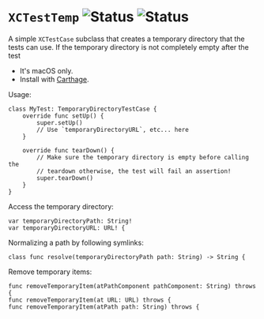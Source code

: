 # `XCTestTemp` ![Status](https://github.com/robenkleene/xctesttemp/actions/workflows/ci.yml/badge.svg) ![Status](https://github.com/robenkleene/xctesttemp/actions/workflows/release.yml/badge.svg)

A simple `XCTestCase` subclass that creates a temporary directory that the tests can use. If the temporary directory is not completely empty after the test 

* It's macOS only.
* Install with [Carthage](https://github.com/Carthage/Carthage).

Usage:

	class MyTest: TemporaryDirectoryTestCase {
		override func setUp() {
			super.setUp()
			// Use `temporaryDirectoryURL`, etc... here
		}

		override func tearDown() {
			// Make sure the temporary directory is empty before calling the
			// teardown otherwise, the test will fail an assertion!
			super.tearDown()
		}
	}
 
Access the temporary directory:

    var temporaryDirectoryPath: String!
    var temporaryDirectoryURL: URL! {

Normalizing a path by following symlinks:

	class func resolve(temporaryDirectoryPath path: String) -> String {

Remove temporary items:

	func removeTemporaryItem(atPathComponent pathComponent: String) throws {
	func removeTemporaryItem(at URL: URL) throws {
	func removeTemporaryItem(atPath path: String) throws {
